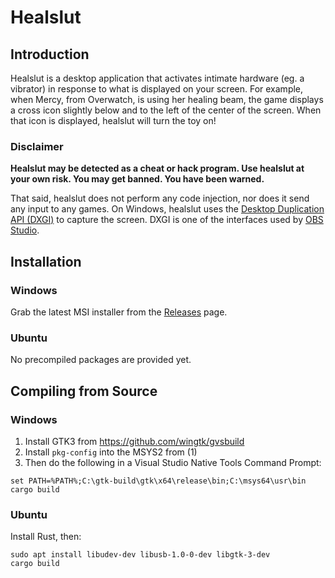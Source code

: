 Healslut
========

## Introduction

Healslut is a desktop application that activates intimate hardware (eg. a vibrator) in response to what is displayed on your screen. For example, when Mercy, from Overwatch, is using her healing beam, the game displays a cross icon slightly below and to the left of the center of the screen. When that icon is displayed, healslut will turn the toy on!

### Disclaimer

**Healslut may be detected as a cheat or hack program. Use healslut at your own risk. You may get banned. You have been warned.**

That said, healslut does not perform any code injection, nor does it send any input to any games. On Windows, healslut uses the [Desktop Duplication API (DXGI)][0] to capture the screen. DXGI is one of the interfaces used by [OBS Studio][1].

[0]: https://docs.microsoft.com/en-us/windows/win32/direct3ddxgi/desktop-dup-api
[1]: https://github.com/obsproject/obs-studio/blob/b31f04c92ad78daa455cbcb7f8d468ed99043b50/plugins/win-capture/graphics-hook/dxgi-capture.cpp

## Installation

### Windows

Grab the latest MSI installer from the [Releases][3] page.

[3]: https://github.com/playfulkittykat/healslut/releases

### Ubuntu

No precompiled packages are provided yet.

## Compiling from Source

### Windows

1. Install GTK3 from https://github.com/wingtk/gvsbuild
2. Install `pkg-config` into the MSYS2 from (1)
3. Then do the following in a Visual Studio Native Tools Command Prompt:

```
set PATH=%PATH%;C:\gtk-build\gtk\x64\release\bin;C:\msys64\usr\bin
cargo build
```

### Ubuntu

Install Rust, then:

```
sudo apt install libudev-dev libusb-1.0-0-dev libgtk-3-dev
cargo build
```
